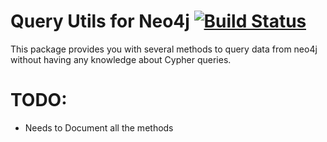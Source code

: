 # Query Utils for Neo4j [![Build Status](https://travis-ci.org/nishant-jain-94/neo4j-query-utils.svg?branch=master)](https://travis-ci.org/nishant-jain-94/neo4j-query-utils)

This package provides you with several methods to query data from neo4j without having any knowledge about Cypher queries.


# TODO:

- Needs to Document all the methods

